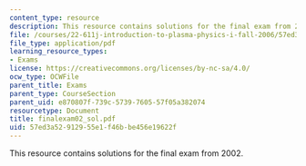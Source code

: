```yaml
---
content_type: resource
description: This resource contains solutions for the final exam from 2002.
file: /courses/22-611j-introduction-to-plasma-physics-i-fall-2006/57ed3a52912955e1f46bbe456e19622f_finalexam02_sol.pdf
file_type: application/pdf
learning_resource_types:
- Exams
license: https://creativecommons.org/licenses/by-nc-sa/4.0/
ocw_type: OCWFile
parent_title: Exams
parent_type: CourseSection
parent_uid: e870807f-739c-5739-7605-57f05a382074
resourcetype: Document
title: finalexam02_sol.pdf
uid: 57ed3a52-9129-55e1-f46b-be456e19622f
---
```

This resource contains solutions for the final exam from 2002.